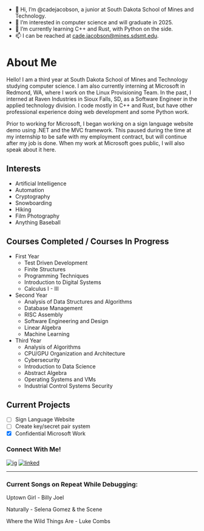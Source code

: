 - 👋 Hi, I’m @cadejacobson, a junior at South Dakota School of Mines and Technology.
- 👀 I’m interested in computer science and will graduate in 2025.
- 🌱 I’m currently learning C++ and Rust, with Python on the side.
- 📫 I can be reached at cade.jacobson@mines.sdsmt.edu.

<!---
cadejacobson/cadejacobson is a ✨ special ✨ repository because its `README.md` (this file) appears on your GitHub profile.
You can click the Preview link to take a look at your changes.
--->

# About Me
Hello! I am a third year at South Dakota School of Mines and Technology studying computer science. I am also currently interning at Microsoft in Redmond, WA, where I 
work on the Linux Provisioning Team. In the past, I interned at Raven Industries in Sioux Falls, SD, as a Software Engineer in the applied technology division.
I code mostly in C++ and Rust, but have other professional experience doing web development and some Python work.

Prior to working for Microsoft, I began working on a sign language website demo using .NET and the MVC framework. This paused during the time at my internship
to be safe with my employment contract, but will continue after my job is done. When my work at Microsoft goes public, I will also speak about it here.

## Interests
* Artificial Intelligence
* Automation
* Cryptography
* Snowboarding
* Hiking
* Film Photography
* Anything Baseball

## Courses Completed / Courses In Progress
* First Year
  * Test Driven Development
  * Finite Structures
  * Programming Techniques
  * Introduction to Digital Systems
  * Calculus I - III
* Second Year
  * Analysis of Data Structures and Algorithms
  * Database Management
  * RISC Assembly
  * Software Engineering and Design
  * Linear Algebra
  * Machine Learning
* Third Year
  * Analysis of Algorithms
  * CPU/GPU Organization and Architecture
  * Cybersecurity
  * Introduction to Data Science
  * Abstract Algebra
  * Operating Systems and VMs
  * Industrial Control Systems Security

## Current Projects
- [ ] Sign Language Website
- [ ] Create key/secret pair system
- [X] Confidential Microsoft Work

### Connect With Me!
<!-- Actual text -->

[![ig][1.1]][1]   [![linked][2.1]][2]

[1.1]: https://user-images.githubusercontent.com/91996442/162114571-0defc3f2-de17-439e-8935-e46897fc763e.png
[2.1]: https://user-images.githubusercontent.com/91996442/162114709-f35b048a-8efa-4b86-8074-d299a9006b9d.png



<!-- Links to your social media accounts -->

[1]: https://instagram.com/cadejacobson/
[2]: https://www.linkedin.com/in/cade-jacobson-2782291a5/

- - - -

### Current Songs on Repeat While Debugging:
Uptown Girl - Billy Joel

Naturally - Selena Gomez & the Scene

Where the Wild Things Are - Luke Combs
